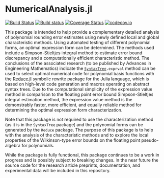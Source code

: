 # NumericalAnalysis.jl

[![Build Status](https://travis-ci.org/chakravala/NumericalAnalysis.jl.svg?branch=master)](https://travis-ci.org/chakravala/NumericalAnalysis.jl)
[![Build status](https://ci.appveyor.com/api/projects/status/74nv91cgsv9l9uua?svg=true)](https://ci.appveyor.com/project/chakravala/numericalanalysis-jl)
[![Coverage Status](https://coveralls.io/repos/chakravala/NumericalAnalysis.jl/badge.svg?branch=master&service=github)](https://coveralls.io/github/chakravala/NumericalAnalysis.jl?branch=master)
[![codecov.io](http://codecov.io/github/chakravala/NumericalAnalysis.jl/coverage.svg?branch=master)](http://codecov.io/github/chakravala/NumericalAnalysis.jl?branch=master)

This package is intended to help provide a complementary detailed analysis of polynomial rounding error estimates using newly defined local and global characteristic methods.
Using automated testing of different polynomial forms, an optimal expression form can be determined.
The methods used include a Simpson-Stieltjes integral method to estimate error bound discrepancy and a computationally efficient characteristic method.
The conclusions of the associated research (to be published by Advances in Engineering Mathematics) indicate the [`SyntaxTree`](https://github.com/chakravala/SyntaxTree.jl)`.exprval` method can be used to select optimal numerical code for polynomial basis functions with the [Reduce.jl](https://github.com/chakravala/Reduce.jl) symbolic rewrite package for the Julia language, which
is based on high-level code generation and macros operating on abstract syntax trees.
Due to the computational simplicity of the expression value method in comparison to the floating point error bound Simpson-Stieltjes integral estimation method, the expression value method is the demonstrably faster, more efficient, and equally reliable method for determining the optimal expression form characterization.

Note that this package is not required to use the characterization method (as it is in the `SyntaxTree` package) and the polynomial forms can be generated by the `Reduce` package.
The purpose of this package is to help with the analysis of the characteristic methods and to explore the local properties of the Wilkinson-type error bounds on the floating point pseudo-algebra for polynomials.

While the package is fully functional, this package continues to be a work in progress and is possibly subject to breaking changes.
In the near future the source code for the research article preprints, documentation, and experimental data will be included in this repository.
